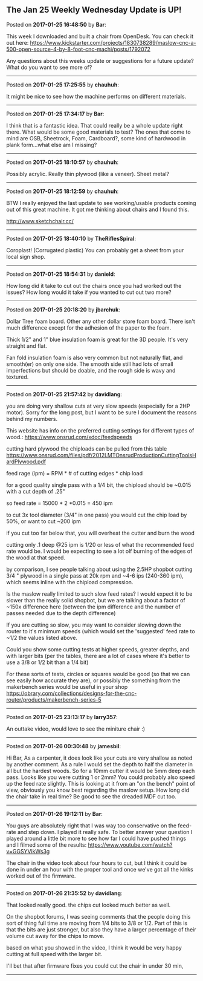 ## The Jan 25 Weekly Wednesday Update is UP!
Posted on **2017-01-25 16:48:50** by **Bar**:

This week I downloaded and built a chair from OpenDesk. You can check it out here: https://www.kickstarter.com/projects/1830738289/maslow-cnc-a-500-open-source-4-by-8-foot-cnc-machi/posts/1792072

Any questions about this weeks update or suggestions for a future update? What do you want to see more of?

---

Posted on **2017-01-25 17:25:55** by **chauhuh**:

It might be nice to see how the machine performs on different materials.

---

Posted on **2017-01-25 17:34:17** by **Bar**:

I think that is a fantastic idea. That could really be a whole update right there. What would be some good materials to test? The ones that come to mind are OSB, Sheetrock, Foam, Cardboard?, some kind of hardwood in plank form...what else am I missing?

---

Posted on **2017-01-25 18:10:57** by **chauhuh**:

Possibly acrylic. Really thin plywood (like a veneer). Sheet metal?

---

Posted on **2017-01-25 18:12:59** by **chauhuh**:

BTW I really enjoyed the last update to see working/usable products coming out of this great machine. It got me thinking about chairs and I found this.

http://www.sketchchair.cc/

---

Posted on **2017-01-25 18:40:10** by **TheRiflesSpiral**:

Coroplast! (Corrugated plastic) You can probably get a sheet from your local sign shop.

---

Posted on **2017-01-25 18:54:31** by **danield**:

How long did it take to cut out the chairs once you had worked out the issues? How long would it take if you wanted to cut out two more?

---

Posted on **2017-01-25 20:18:20** by **jbarchuk**:

Dollar Tree foam board. Other any other dollar store foam board. There isn't much difference except for the adhesion of the paper to the foam.

Thick 1/2" and 1" blue insulation foam is great for the 3D people. It's very straight and flat.

Fan fold insulation foam is also very common but not naturally flat, and smooth(er) on only one side. The smooth side still had lots of small imperfections but should be doable, and the rough side is wavy and textured.

---

Posted on **2017-01-25 21:57:42** by **davidlang**:

you are doing very shallow cuts at very slow speeds (especially for a 2HP motor). Sorry for the long post, but I want to be sure I document the reasons behind my numbers.

This website has info on the preferred cutting settings for different types of wood.: https://www.onsrud.com/xdoc/feedspeeds

cutting hard plywood the chiploads can be pulled from this table https://www.onsrud.com/files/pdf/2012LMTOnsrudProductionCuttingToolsHardPlywood.pdf

feed rage (ipm) = RPM * # of cutting edges * chip load

for a good quality single pass with a 1/4 bit, the chipload should be ~0.015 with a cut depth of .25" 

so feed rate = 15000 * 2 *0.015 = 450 ipm

to cut 3x tool diameter (3/4" in one pass) you would cut the chip load by 50%, or want to cut ~200 ipm

if you cut too far below that, you will overheat the cutter and burn the wood

cutting only .1 deep @25 ipm is 1/20 or less of what the recommended feed rate would be. I would be expecting to see a lot olf burning of the edges of the wood at that speed.

by comparison, I see people talking about using the 2.5HP shopbot cutting 3/4 " plywood in a single pass at 20k rpm and ~4-6 ips (240-360 ipm), which seems inline with the chipload compression.

Is the maslow really limited to such slow feed rates? I would expect it to be slower than the really solid shopbot, but we are talking about a factor of ~150x difference here (between the ipm difference and the number of passes needed due to the depth difference)

If you are cutting so slow, you may want to consider slowing down the router to it's minimum speeds (which would set the 'suggested' feed rate to ~1/2 the values listed above.

Could you show some cutting tests at higher speeds, greater depths, and with larger bits (per the tables, there are a lot of cases where it's better to use a 3/8 or 1/2 bit than a 1/4 bit)

For these sorts of tests, circles or squares would be good (so that we can see easily how accurate they are), or possibly the something from the makerbench series would be useful in your shop https://obrary.com/collections/designs-for-the-cnc-router/products/makerbench-series-5

---

Posted on **2017-01-25 23:13:17** by **larry357**:

An outtake video, would love to see the miniture chair :)

---

Posted on **2017-01-26 00:30:48** by **jamesbil**:

Hi Bar, As a carpenter, it does look like your cuts are very shallow as noted by another comment. As a rule I would set the depth to half the diameter in all but the hardest woods. So for a 10mm cutter it would be 5mm deep each pass. Looks like you were cutting 1 or 2mm? You could probably also speed up the feed rate slightly. 
This is looking at it from an "on the bench" point of view, obviously you know best regarding the maslow setup.
How long did the chair take in real time? 
Be good to see the dreaded MDF cut too.

---

Posted on **2017-01-26 19:12:11** by **Bar**:

You guys are absolutely right that I was way too conservative on the feed-rate and step down. I played it really safe. To better answer your question I played around a little bit more to see how far I could have pushed things and I filmed some of the results: https://www.youtube.com/watch?v=GGSYVikWs3g

The chair in the video took about four hours to cut, but I think it could be done in under an hour with the proper tool and once we've got all the kinks worked out of the firmware.

---

Posted on **2017-01-26 21:35:52** by **davidlang**:

That looked really good. the chips cut looked much better as well.

On the shopbot forums, I was seeing comments that the people doing this sort of thing full time are moving from 1/4 bits to 3/8 or 1/2. Part of this is that the bits are just stronger, but also they have a larger percentage of their volume cut away for the chips to move.

based on what you showed in the video, I think it would be very happy cutting at full speed with the larger bit.

I'll bet that after firmware fixes you could cut the chair in under 30 min,

---

